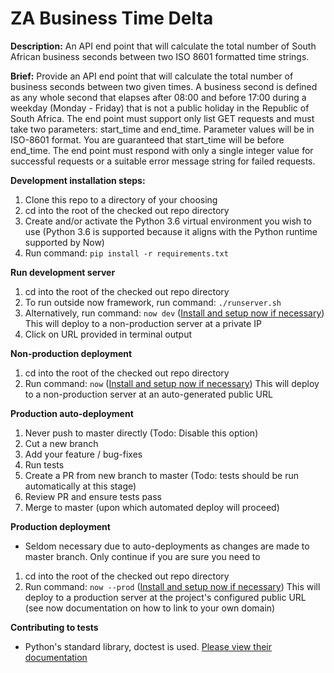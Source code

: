 # ZA Business Time Delta

**Description:**
An API end point that will calculate the total number of South African business seconds between two ISO 8601 formatted
time strings.

**Brief:**
Provide an API end point that will calculate the total number of business seconds between two given times. A business
second is defined as any whole second that elapses after 08:00 and before 17:00 during a weekday (Monday - Friday) that
is not a public holiday in the Republic of South Africa. The end point must support only list GET requests and must take
two parameters: start_time and end_time. Parameter values will be in ISO-8601 format. You are guaranteed that start_time
will be before end_time. The end point must respond with only a single integer value for successful requests or a
suitable error message string for failed requests.

**Development installation steps:**
1. Clone this repo to a directory of your choosing
1. cd into the root of the checked out repo directory
1. Create and/or activate the Python 3.6 virtual environment you wish to use (Python 3.6 is supported because it aligns
   with the Python runtime supported by Now)
1. Run command: `pip install -r requirements.txt`

**Run development server**
1. cd into the root of the checked out repo directory
1. To run outside now framework, run command: `./runserver.sh`
1. Alternatively, run command: `now dev` ([Install and setup now if necessary](https://zeit.co/download))
   This will deploy to a non-production server at a private IP
1. Click on URL provided in terminal output

**Non-production deployment**
1. cd into the root of the checked out repo directory
1. Run command: `now` ([Install and setup now if necessary](https://zeit.co/download))
   This will deploy to a non-production server at an auto-generated public URL

**Production auto-deployment**
1. Never push to master directly (Todo: Disable this option)
1. Cut a new branch
1. Add your feature / bug-fixes
1. Run tests
1. Create a PR from new branch to master (Todo: tests should be run automatically at this stage)
1. Review PR and ensure tests pass
1. Merge to master (upon which automated deploy will proceed)

**Production deployment**
- Seldom necessary due to auto-deployments as changes are made to master branch. Only continue if you are sure you need to
1. cd into the root of the checked out repo directory
1. Run command: `now --prod` ([Install and setup now if necessary](https://zeit.co/download))
   This will deploy to a production server at the project's configured public URL (see now documentation on how to link to your own domain)

**Contributing to tests**
- Python's standard library, doctest is used. [Please view their documentation](https://docs.python.org/3.6/library/doctest.html)
